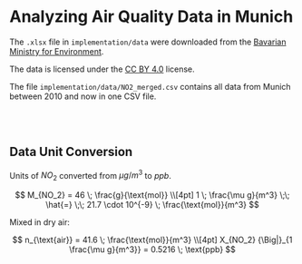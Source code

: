 # Analyzing Air Quality Data in Munich

The `.xlsx` file in `implementation/data` were downloaded from the [Bavarian Ministry for Environment](https://www.lfu.bayern.de/luft/immissionsmessungen/messwertarchiv/index.html).

The data is licensed under the [CC BY 4.0](https://creativecommons.org/licenses/by/4.0/) license.

The file `implementation/data/NO2_merged.csv` contains all data from Munich between 2010 and now in one CSV file.

<br/>
<br/>

## Data Unit Conversion

Units of $NO_2$ converted from $\mu g/m^3$ to $ppb$.

$$
M_{NO_2} = 46 \; \frac{g}{\text{mol}}
\\[4pt]
1 \; \frac{\mu g}{m^3} \;\; \hat{=} \;\; 21.7 \cdot 10^{-9} \; \frac{\text{mol}}{m^3}
$$

Mixed in dry air:

$$
n_{\text{air}} = 41.6 \; \frac{\text{mol}}{m^3}
\\[4pt]
X_{NO_2} {\Big|}_{1 \frac{\mu g}{m^3}} = 0.5216 \; \text{ppb}
$$
